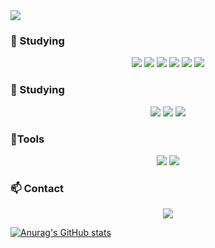 <img src="https://capsule-render.vercel.app/api?type=waving&color=B7F0B1&height=150&section=header" />

###  :muscle: Studying

<p align ="center">
<img src="https://img.shields.io/badge/HTML5-E34F26?style=flat-square&logo=HTML5&logoColor=white" />
<img src="https://img.shields.io/badge/CSS3-1572B6?style=flat-square&logo=CSS3&logoColor=white" />
<img src="https://img.shields.io/badge/JavaScript-F7DF1E?style=flat-square&logo=JavaScript&logoColor=white" />
<img src="https://img.shields.io/badge/MySQL-4479A1?style=flat-square&logo=MySQL&logoColor=white" />
<img src="https://img.shields.io/badge/JAVA-007396?style=flat-square&logo=JAVA&logoColor=white" />
<img src="https://img.shields.io/badge/SpringBoot-6DB33F?style=flat-square&logo=SpringBoot&logoColor=white" />


### :seedling: Studying

<p align ="center">
<img src="https://img.shields.io/badge/Kubernetes-326CE5?style=flat-square&logo=Kubernetes&logoColor=white" />
<img src="https://img.shields.io/badge/AWS-232F3E?style=flat-square&logo=AWS&logoColor=white" />
<img src="https://img.shields.io/badge/React-61DAFB?style=flat-square&logo=React&logoColor=white" />
    

###  :hammer:Tools


<p align ="center">
<img src="https://img.shields.io/badge/IntelliJIDEA-000000?style=flat-square&logo=IntelliJIDEA&logoColor=White"/>
<img src="https://img.shields.io/badge/GitHub-181717?style=flat-square&logoGitHub&logoColor=white" />





###  :mailbox: Contact

<p align ="center">
<a href="mailto:qprkdprtm@gmail.com" target="_blank"><img src="https://img.shields.io/badge/Gmail-EA4335?style=flat-square&logoGmail&logoColor=white" ></a>
    
[![Anurag's GitHub stats](https://github-readme-stats.vercel.app/api?username=PalaceKant)](https://github.com/PalaceKant/github-readme-stats)
